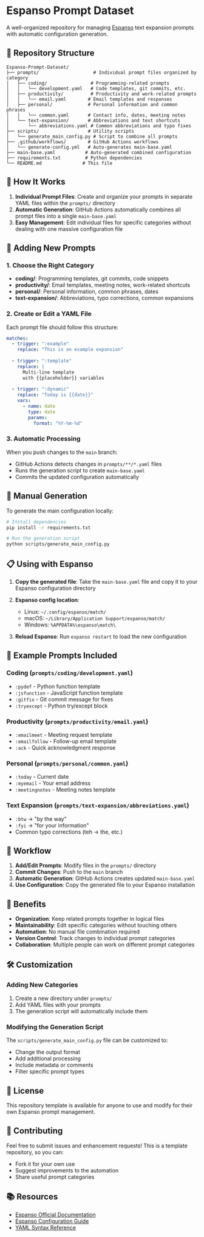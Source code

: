 # Espanso Prompt Dataset

A well-organized repository for managing [Espanso](https://espanso.org/) text expansion prompts with automatic configuration generation.

## 📁 Repository Structure

```
Espanso-Prompt-Dataset/
├── prompts/                    # Individual prompt files organized by category
│   ├── coding/                # Programming-related prompts
│   │   └── development.yaml   # Code templates, git commits, etc.
│   ├── productivity/          # Productivity and work-related prompts
│   │   └── email.yaml        # Email templates and responses
│   ├── personal/             # Personal information and common phrases
│   │   └── common.yaml       # Contact info, dates, meeting notes
│   └── text-expansion/       # Abbreviations and text shortcuts
│       └── abbreviations.yaml # Common abbreviations and typo fixes
├── scripts/                  # Utility scripts
│   └── generate_main_config.py # Script to combine all prompts
├── .github/workflows/        # GitHub Actions workflows
│   └── generate-config.yml   # Auto-generates main-base.yaml
├── main-base.yaml           # Auto-generated combined configuration
├── requirements.txt         # Python dependencies
└── README.md               # This file
```

## 🚀 How It Works

1. **Individual Prompt Files**: Create and organize your prompts in separate YAML files within the `prompts/` directory
2. **Automatic Generation**: GitHub Actions automatically combines all prompt files into a single `main-base.yaml`
3. **Easy Management**: Edit individual files for specific categories without dealing with one massive configuration file

## 📝 Adding New Prompts

### 1. Choose the Right Category

- **coding/**: Programming templates, git commits, code snippets
- **productivity/**: Email templates, meeting notes, work-related shortcuts
- **personal/**: Personal information, common phrases, dates
- **text-expansion/**: Abbreviations, typo corrections, common expansions

### 2. Create or Edit a YAML File

Each prompt file should follow this structure:

```yaml
matches:
  - trigger: ":example"
    replace: "This is an example expansion"
    
  - trigger: ":template"
    replace: |
      Multi-line template
      with {{placeholder}} variables
      
  - trigger: ":dynamic"
    replace: "Today is {{date}}"
    vars:
      - name: date
        type: date
        params:
          format: "%Y-%m-%d"
```

### 3. Automatic Processing

When you push changes to the `main` branch:
- GitHub Actions detects changes in `prompts/**/*.yaml` files
- Runs the generation script to create `main-base.yaml`
- Commits the updated configuration automatically

## 🔧 Manual Generation

To generate the main configuration locally:

```bash
# Install dependencies
pip install -r requirements.txt

# Run the generation script
python scripts/generate_main_config.py
```

## 📋 Using with Espanso

1. **Copy the generated file**: Take the `main-base.yaml` file and copy it to your Espanso configuration directory
2. **Espanso config location**:
   - Linux: `~/.config/espanso/match/`
   - macOS: `~/Library/Application Support/espanso/match/`
   - Windows: `%APPDATA%\espanso\match\`

3. **Reload Espanso**: Run `espanso restart` to load the new configuration

## 📂 Example Prompts Included

### Coding (`prompts/coding/development.yaml`)
- `:pydef` - Python function template
- `:jsfunction` - JavaScript function template
- `:gitfix` - Git commit message for fixes
- `:tryexcept` - Python try/except block

### Productivity (`prompts/productivity/email.yaml`)
- `:emailmeet` - Meeting request template
- `:emailfollow` - Follow-up email template
- `:ack` - Quick acknowledgment response

### Personal (`prompts/personal/common.yaml`)
- `:today` - Current date
- `:myemail` - Your email address
- `:meetingnotes` - Meeting notes template

### Text Expansion (`prompts/text-expansion/abbreviations.yaml`)
- `:btw` → "by the way"
- `:fyi` → "for your information"
- Common typo corrections (teh → the, etc.)

## 🔄 Workflow

1. **Add/Edit Prompts**: Modify files in the `prompts/` directory
2. **Commit Changes**: Push to the `main` branch
3. **Automatic Generation**: GitHub Actions creates updated `main-base.yaml`
4. **Use Configuration**: Copy the generated file to your Espanso installation

## 🎯 Benefits

- **Organization**: Keep related prompts together in logical files
- **Maintainability**: Edit specific categories without touching others
- **Automation**: No manual file combination required
- **Version Control**: Track changes to individual prompt categories
- **Collaboration**: Multiple people can work on different prompt categories

## 🛠️ Customization

### Adding New Categories

1. Create a new directory under `prompts/`
2. Add YAML files with your prompts
3. The generation script will automatically include them

### Modifying the Generation Script

The `scripts/generate_main_config.py` file can be customized to:
- Change the output format
- Add additional processing
- Include metadata or comments
- Filter specific prompt types

## 📄 License

This repository template is available for anyone to use and modify for their own Espanso prompt management.

## 🤝 Contributing

Feel free to submit issues and enhancement requests! This is a template repository, so you can:
- Fork it for your own use
- Suggest improvements to the automation
- Share useful prompt categories

## 📚 Resources

- [Espanso Official Documentation](https://espanso.org/docs/)
- [Espanso Configuration Guide](https://espanso.org/docs/configuration/)
- [YAML Syntax Reference](https://yaml.org/spec/1.2/spec.html)
